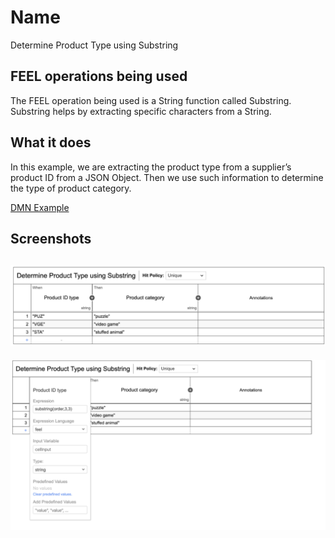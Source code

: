 # Name

Determine Product Type  using  Substring  


## FEEL operations being used

The FEEL operation being used is a String function called Substring. Substring helps by extracting specific characters from a String. 


## What it does

In this example, we are extracting the product type from a supplier’s product ID from a JSON Object. Then we use such information to determine the type of product category. 


[DMN Example](substring.dmn)


## Screenshots

![first](images/first.png)
-----
![second](images/second.png)


